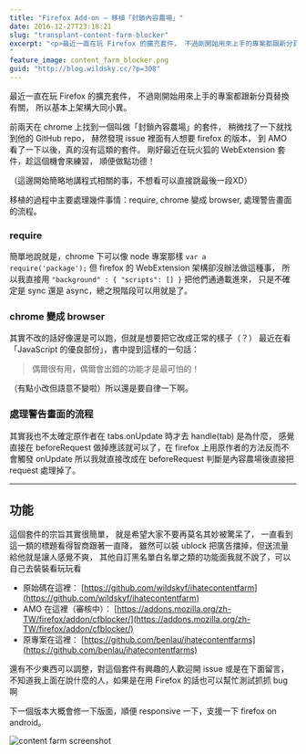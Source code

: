 ```yaml
---
title: "Firefox Add-on — 移植「封鎖內容農場」"
date: 2016-12-27T23:18:21
slug: "transplant-content-farm-blocker"
excerpt: "<p>最近一直在玩 Firefox 的擴充套件， 不過剛開始用來上手的專案都跟新分頁替換有關， 所以基本上架構大同小&#8230;</p>
"
feature_image: content_farm_blocker.png
guid: "http://blog.wildsky.cc/?p=308"
---
```

最近一直在玩 Firefox 的擴充套件， 不過剛開始用來上手的專案都跟新分頁替換有關， 所以基本上架構大同小異。

前兩天在 chrome 上找到一個叫做「封鎖內容農場」的套件， 稍微找了一下就找到他的 GitHub repo， 赫然發現 issue 裡面有人想要 firefox 的版本， 到 AMO 看了一下以後，真的沒有這類的套件。 剛好最近在玩火狐的 WebExtension 套件，趁這個機會來練習， 順便做點功德！

（這邊開始簡略地講程式相關的事，不想看可以直接跳最後一段XD）

移植的過程中主要處理幾件事情：require, chrome 變成 browser, 處理警告畫面的流程。

### require

簡單地說就是，chrome 下可以像 node 專案那樣 `var a require('package');` 但 firefox 的 WebExtension 架構卻沒辦法做這種事， 所以我直接用 `"background" : { "scripts": [] }` 把他們通通載進來， 只是不確定是 sync 還是 async，總之現階段可以用就是了。

### chrome 變成 browser

其實不改的話好像還是可以跑，但就是想要把它改成正常的樣子（？） 最近在看「JavaScript 的優良部份」，書中提到這樣的一句話：

> 偶爾很有用，偶爾會出錯的功能才是最可怕的！

（有點小改但語意不變啦）所以還是要自律一下啊。

### 處理警告畫面的流程

其實我也不太確定原作者在 tabs.onUpdate 時才去 handle(tab) 是為什麼， 感覺直接在 beforeRequest 做掉應該就可以了，在 firefox 上用原作者的方法反而不會觸發 onUpdate 所以我就直接改成在 beforeRequest 判斷是內容農場後直接把 request 處理掉了。

* * *

功能
--

這個套件的宗旨其實很簡單， 就是希望大家不要再莫名其妙被驚呆了， 一直看到這一類的標題看得智商跟著一直降， 雖然可以裝 ublock 把廣告擋掉，但送流量給他就是讓人感覺不爽， 其他自訂黑名單白名單之類的功能面我就不說了，可以自己去裝裝看玩玩看

*   原始碼在這裡： [https://github.com/wildskyf/ihatecontentfarm](https://github.com/wildskyf/ihatecontentfarm)
*   AMO 在這裡（審核中）： [https://addons.mozilla.org/zh-TW/firefox/addon/cfblocker/](https://addons.mozilla.org/zh-TW/firefox/addon/cfblocker/)
*   原專案在這裡： [https://github.com/benlau/ihatecontentfarms](https://github.com/benlau/ihatecontentfarms)

還有不少東西可以調整，對這個套件有興趣的人歡迎開 issue 或是在下面留言， 不知道我上面在說什麼的人，如果是在用 Firefox 的話也可以幫忙測試抓抓 bug 啊

下一個版本大概會修一下版面，順便 responsive 一下，支援一下 firefox on android。

![content farm screenshot](/images/content_farm_blocker.png)
